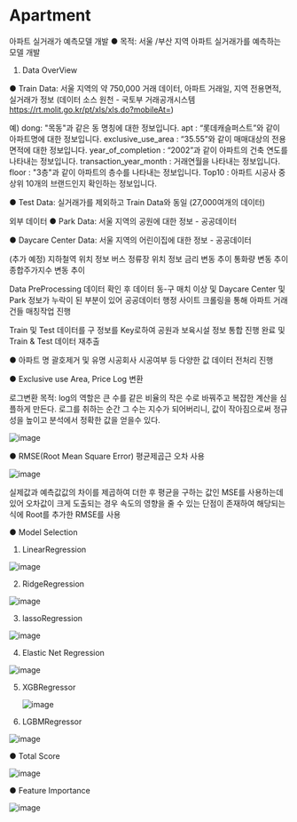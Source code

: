 # Apartment
아파트 실거래가 예측모델 개발
● 목적: 서울 /부산 지역 아파트 실거래가를 예측하는 모델 개발

1. Data OverView

● Train Data: 서울 지역의 약 750,000 거래 데이터, 아파트 거래일, 지역 전용면적, 실거래가 정보
(데이터 소스 원천 - 국토부 거래공개시스템 https://rt.molit.go.kr/pt/xls/xls.do?mobileAt=)

예)
dong: "목동"과 같은 동 명칭에 대한 정보입니다.
apt : “롯데캐슬퍼스트”와 같이 아파트명에 대한 정보입니다.
exclusive_use_area : “35.55”와 같이 매매대상의 전용면적에 대한 정보입니다.
year_of_completion : “2002”과 같이 아파트의 건축 연도를 나타내는 정보입니다.
transaction_year_month : 거래연월을 나타내는 정보입니다.
floor : "3층"과 같이 아파트의 층수를 나타내는 정보입니다.
Top10 : 아파트 시공사 중 상위 10개의 브랜드인지 확인하는 정보입니다.

● Test Data: 실거래가를 제외하고 Train Data와 동일 (27,000여개의 데이터)

외부 데이터
● Park Data: 서울 지역의 공원에 대한 정보 - 공공데이터

● Daycare Center Data: 서울 지역의 어린이집에 대한 정보 - 공공데이터

(추가 예정)
지하철역 위치 정보
버스 정류장 위치 정보
금리 변동 추이
통화량 변동 추이
종합주가지수 변동 추이

Data PreProcessing
데이터 확인 후 데이터 동-구 매치 이상 및 Daycare Center 및 Park 정보가 누락이 된 부분이 있어 공공데이터 행정 사이트 크롤링을 통해 아파트 거래건들 매칭작업 진행 


Train 및 Test 데이터를 구 정보를 Key로하여 공원과 보육시설 정보 통합 진행 완료 및 Train & Test 데이터 재추출

● 아파트 명 괄호제거 및 유명 시공회사 시공여부 등 다양한 값 데이터 전처리 진행 

● Exclusive use Area, Price Log 변환

로그변환 목적:  log의 역할은 큰 수를 같은 비율의 작은 수로 바꿔주고 복잡한 계산을 심플하게 만든다. 로그를 취하는 순간 그 수는 지수가 되어버리니, 값이 작아짐으로써 정규성을 높이고 분석에서 정확한 값을 얻을수 있다.
  
![image](https://github.com/user-attachments/assets/aa10a4b3-5898-4912-a6c8-20b4b88070a2)

● RMSE(Root Mean Square Error) 평균제곱근 오차 사용 

![image](https://github.com/user-attachments/assets/3ecf2bbf-bd77-4322-a7a4-82a5668b6a41)


실제값과 예측값값의 차이를 제곱하여 더한 후 평균을 구하는 값인 MSE를 사용하는데 있어 오차값이 크게 도출되는 경우 속도의 영향을 줄 수 있는 단점이 존재하여 해당되는 식에 Root를 추가한 RMSE를 사용

● Model Selection 
1. LinearRegression

![image](https://github.com/user-attachments/assets/366683a5-edcf-4316-b43a-541c209c91b4)

2. RidgeRegression

![image](https://github.com/user-attachments/assets/27a4dd96-db94-482c-9557-55b314024c93)

3. lassoRegression

![image](https://github.com/user-attachments/assets/88c3d16c-65ca-4ab2-b7b1-77894203cfd3)


4. Elastic Net Regression
   
![image](https://github.com/user-attachments/assets/dd2b96a1-3a69-4868-a64e-8d77d4f0226b)


5. XGBRegressor

   ![image](https://github.com/user-attachments/assets/dba0f447-6380-4144-b4e4-8756a3187bba)

6. LGBMRegressor

![image](https://github.com/user-attachments/assets/dd9f8446-ab20-4bb7-a072-10dcb1ab6730)

● Total Score 

![image](https://github.com/user-attachments/assets/652ef474-2838-47af-a85b-8b8ca7153aea)

● Feature Importance

![image](https://github.com/user-attachments/assets/5e9a0a73-4b57-47f1-a826-4ade1c2e36c8)



